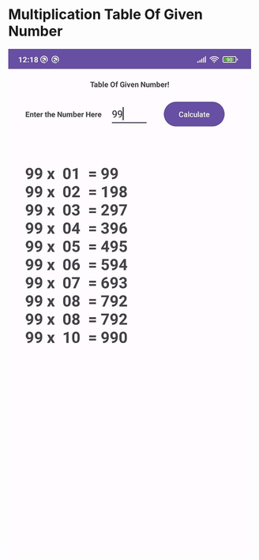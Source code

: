 # Multiplication Table Of Given Number
![Image](https://github.com/pknatic/Android/blob/4ee75bd8e65fcf3b787125b2feac508fd1e5d153/project_3/MultiTable/project_3.jpg)